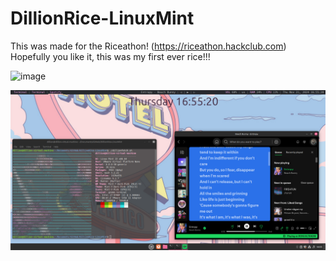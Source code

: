 # DillionRice-LinuxMint
 
This was made for the Riceathon! (https://riceathon.hackclub.com)  
Hopefully you like it, this was my first ever rice!!!  


![image](https://waka.hackclub.com/api/badge/U07DM4LDW7N/interval:any/project:DillionRice-LinuxMint)


![image](https://raw.githubusercontent.com/BoomBoomMushroom/DillionRice-LinuxMint/refs/heads/main/Screenshot.png)
